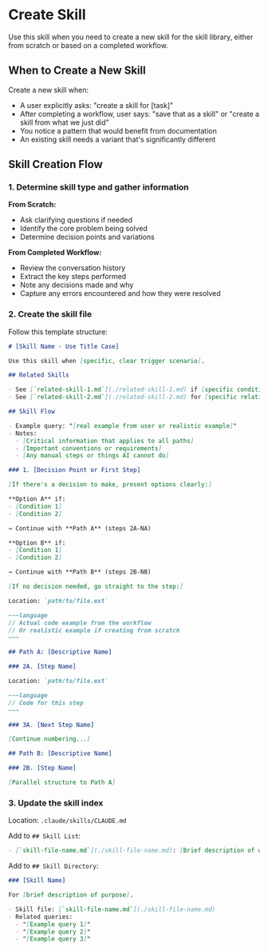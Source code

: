 # Create Skill

Use this skill when you need to create a new skill for the skill library, either from scratch or based on a completed workflow.

## When to Create a New Skill

Create a new skill when:
- A user explicitly asks: "create a skill for [task]"
- After completing a workflow, user says: "save that as a skill" or "create a skill from what we just did"
- You notice a pattern that would benefit from documentation
- An existing skill needs a variant that's significantly different

## Skill Creation Flow

### 1. Determine skill type and gather information

**From Scratch:**
- Ask clarifying questions if needed
- Identify the core problem being solved
- Determine decision points and variations

**From Completed Workflow:**
- Review the conversation history
- Extract the key steps performed
- Note any decisions made and why
- Capture any errors encountered and how they were resolved

### 2. Create the skill file

Follow this template structure:

~~~~md
# [Skill Name - Use Title Case]

Use this skill when [specific, clear trigger scenario].

## Related Skills

- See [`related-skill-1.md`](./related-skill-1.md) if [specific condition]
- See [`related-skill-2.md`](./related-skill-2.md) for [specific relationship]

## Skill Flow

- Example query: "[real example from user or realistic example]"
- Notes:
  - [Critical information that applies to all paths]
  - [Important conventions or requirements]
  - [Any manual steps or things AI cannot do]

### 1. [Decision Point or First Step]

[If there's a decision to make, present options clearly:]

**Option A** if:
- [Condition 1]
- [Condition 2]

→ Continue with **Path A** (steps 2A-NA)

**Option B** if:
- [Condition 1]
- [Condition 2]

→ Continue with **Path B** (steps 2B-NB)

[If no decision needed, go straight to the step:]

Location: `path/to/file.ext`

~~~language
// Actual code example from the workflow
// Or realistic example if creating from scratch
~~~

## Path A: [Descriptive Name]

### 2A. [Step Name]

Location: `path/to/file.ext`

~~~language
// Code for this step
~~~

### 3A. [Next Step Name]

[Continue numbering...]

## Path B: [Descriptive Name]

### 2B. [Step Name]

[Parallel structure to Path A]
~~~~

### 3. Update the skill index

Location: `.claude/skills/CLAUDE.md`

Add to `## Skill List`:

~~~markdown
- [`skill-file-name.md`](./skill-file-name.md): [Brief description of what the skill does]
~~~

Add to `## Skill Directory`:

~~~markdown
### [Skill Name]

For [brief description of purpose].

- Skill file: [`skill-file-name.md`](./skill-file-name.md)
- Related queries:
  - "[Example query 1]"
  - "[Example query 2]"
  - "[Example query 3]"
~~~